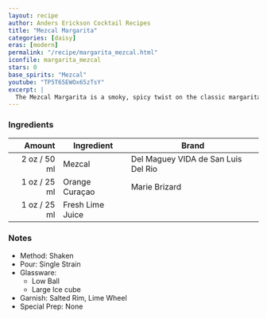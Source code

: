 ```yaml
---
layout: recipe
author: Anders Erickson Cocktail Recipes
title: "Mezcal Margarita"
categories: [daisy]
eras: [modern]
permalink: "/recipe/margarita_mezcal.html"
iconfile: margarita_mezcal
stars: 0
base_spirits: "Mezcal"
youtube: "TP5T65EWOx65zTsY"
excerpt: |
  The Mezcal Margarita is a smoky, spicy twist on the classic margarita, swapping out tequila for mezcal.
---
```


### Ingredients

| Amount | Ingredient       | Brand                               |
| -----: | ---------------- | ----------------------------------- |
|   2 oz / 50 ml | Mezcal           | Del Maguey VIDA de San Luis Del Rio |
|   1 oz / 25 ml | Orange Curaçao   | Marie Brizard                       |
|   1 oz / 25 ml | Fresh Lime Juice |

### Notes

- Method: Shaken
- Pour: Single Strain
- Glassware:
  - Low Ball
  - Large Ice cube
- Garnish: Salted Rim, Lime Wheel
- Special Prep: None
